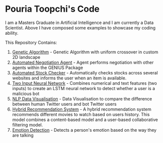 # Pouria Toopchi's Code
I am a Masters Graduate in Artificial Intelligence and I am currently a Data Scientist. Above I have composed some examples to showcase my coding ability.

This Repository Contains:
1. [Genetic Algorithm](https://github.com/ptoopchi/sample-code/tree/main/Genetic_Algorithm/src) - Genetic Algorithm with uniform crossover in custom 2D landscape
2. [Automated Negotiation Agent](https://github.com/ptoopchi/sample-code/tree/main/Negotiation_Agent/group9) - Agent performs negotiation with other agents within the GENIUS Package
3. [Automated Stock Checker](https://github.com/ptoopchi/sample-code/tree/main/Stock_Check) - Automatically checks stocks across several websites and informs the user when an item is available. 
4. [Two Input Neural Network](https://github.com/ptoopchi/sample-code/tree/main/PyTorch_2NN) - Combines numerical and text features (two inputs) to create an LSTM neural network to detect whether a user is a malicious bot
5. [NLP Data Visualisation](https://github.com/ptoopchi/sample-code/blob/main/NLP_Data_Visualisation.ipynb) - Data Visualisation to compare the difference between human Twitter users and bot Twitter users
6. [Hybrid Recommendation System](https://github.com/ptoopchi/sample-code/tree/main/Recommendation_System) - A hybrid recommendation system recommends different movies to watch based on users history. This model combines a content-based model and a user-based collaborative filtering model.
7. [Emotion Detection](https://github.com/ptoopchi/sample-code/tree/main/Emotion_Detection) - Detects a person's emotion based on the way they are talking
